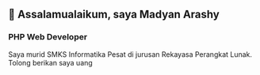 ## 👋 Assalamualaikum, saya Madyan Arashy
### PHP Web Developer
Saya murid SMKS Informatika Pesat di jurusan Rekayasa Perangkat Lunak.  
Tolong berikan saya uang
